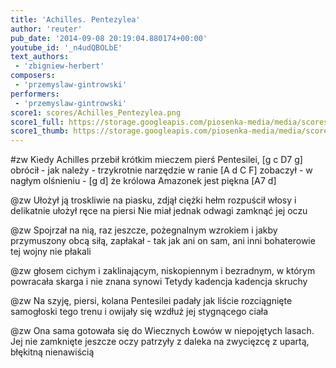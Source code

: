 ```yaml
---
title: 'Achilles. Pentezylea'
author: 'reuter'
pub_date: '2014-09-08 20:19:04.880174+00:00'
youtube_id: '_n4udQBOLbE'
text_authors:
 - 'zbigniew-herbert'
composers:
 - 'przemyslaw-gintrowski'
performers:
 - 'przemyslaw-gintrowski'
score1: scores/Achilles_Pentezylea.png
score1_full: https://storage.googleapis.com/piosenka-media/media/scores/Achilles_Pentezylea.png
score1_thumb: https://storage.googleapis.com/piosenka-media/media/scores/Achilles_Pentezylea.png.180x0_q85_upscale.jpg
---
```


#zw
Kiedy Achilles przebił krótkim mieczem pierś Pentesilei, [g c D7 g]
obrócił - jak należy - trzykrotnie narzędzie w ranie [A d C F]
zobaczył - w nagłym olśnieniu - [g d]
że królowa Amazonek jest piękna [A7 d]

@zw
Ułożył ją troskliwie na piasku, zdjął ciężki hełm
rozpuścił włosy i delikatnie ułożył ręce na piersi
Nie miał jednak odwagi
zamknąć jej oczu

@zw
Spojrzał na nią, raz jeszcze, pożegnalnym wzrokiem 
i jakby przymuszony obcą siłą, zapłakał - tak jak ani on sam,
 ani inni bohaterowie tej wojny 
nie płakali 

@zw
głosem cichym i zaklinającym, niskopiennym i bezradnym, 
w którym powracała skarga i nie znana synowi Tetydy 
kadencja 
kadencja skruchy 

@zw
Na szyję, piersi, kolana Pentesilei
padały jak liście rozciągnięte samogłoski tego trenu 
i owijały się wzdłuż 
jej stygnącego ciała

@zw
Ona sama gotowała się do Wiecznych Łowów w niepojętych lasach. 
Jej nie zamknięte jeszcze oczy  patrzyły z daleka na zwycięzcę 
z upartą, błękitną 
nienawiścią